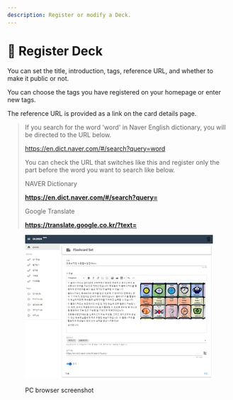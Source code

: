 ```yaml
---
description: Register or modify a Deck.
---
```


# 🥎 Register Deck

You can set the title, introduction, tags, reference URL, and whether to make it public or not.

You can choose the tags you have registered on your homepage or enter new tags.

The reference URL is provided as a link on the card details page.

> If you search for the word 'word' in Naver English dictionary, you will be directed to the URL below.
>
> https://en.dict.naver.com/#/search?query=word
>
> You can check the URL that switches like this and register only the part before the word you want to search like below.
>
>
>
> NAVER Dictionary
>
> **https://en.dict.naver.com/#/search?query=**
>
>
>
> Google Translate
>
> **https://translate.google.co.kr/?text=**

<figure><img src="../.gitbook/assets/note-edit.png" alt=""><figcaption><p>PC browser screenshot</p></figcaption></figure>
